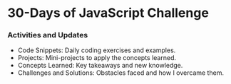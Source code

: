 # 30-Days of JavaScript Challenge

### Activities and Updates
- Code Snippets: Daily coding exercises and examples.
- Projects: Mini-projects to apply the concepts learned.
- Concepts Learned: Key takeaways and new knowledge.
- Challenges and Solutions: Obstacles faced and how I overcame them.